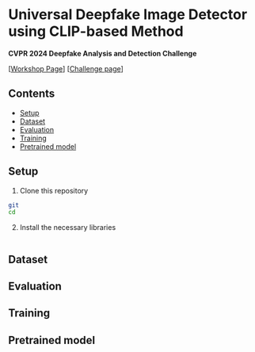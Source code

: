 # Universal Deepfake Image Detector using CLIP-based Method

**CVPR 2024 Deepfake Analysis and Detection Challenge** <br>


[[Workshop Page](https://dfad.unimore.it/)] [[Challenge page](https://dfad.unimore.it/challenge/)]


## Contents

- [Setup](#setup)
- [Dataset](#sataset)
- [Evaluation](#evaluation)
- [Training](#training)
- [Pretrained model](#weights)


## Setup 

1. Clone this repository 
```bash
git 
cd 
```

2. Install the necessary libraries
```bash

```


## Dataset



## Evaluation



## Training


## Pretrained model
